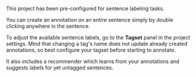 This project has been pre-configured for sentence labeling tasks.

You can create an annotation on an entire sentence simply by double clicking anywhere in the sentence.

To adjust the available sentence labels, go to the **Tagset** panel in the project settings. Mind
that changing a tag's name does not update already created annotations, so best configure your
tagset before starting to annotate.

It also includes a recommender which learns from your annotations and suggests labels for yet 
untagged sentences.